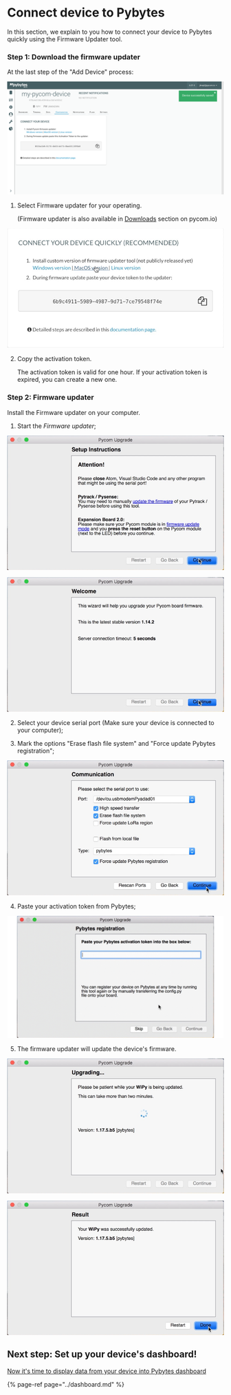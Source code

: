 # Connect device to Pybytes

In this section, we explain to you how to connect your device to Pybytes quickly using the Firmware Updater tool.

### Step 1: Download the firmware updater

At the last step of the "Add Device" process:

![](../../.gitbook/assets/pybytes/add-device/final-step.png)

1. Select Firmware updater for your operating.

    (Firmware updater is also available in [Downloads](https://pycom.io/downloads/) section on pycom.io)

![](../../.gitbook/assets/8-1.png)

2. Copy the activation token.

    The activation token is valid for one hour. If your activation token is expired, you can create a new one.

### Step 2: Firmware updater

Install the Firmware updater on your computer.

1. Start the *Firmware updater*;

![](../../.gitbook/assets/1-1.png)

![](../../.gitbook/assets/2%20%281%29.png)

2. Select your device serial port \(Make sure your device is connected to your computer\);

3. Mark the options "Erase flash file system" and "Force update Pybytes registration";

![](../../.gitbook/assets/3.png)

4. Paste your activation token from Pybytes;

![](../../.gitbook/assets/5-1.gif)

5. The firmware updater will update the device's firmware.

![](../../.gitbook/assets/6%20%281%29.png)

![](../../.gitbook/assets/7%20%282%29.png)

## Next step: Set up your device's dashboard!

[Now it's time to display data from your device into Pybytes dashboard](../dashboard.md)

{% page-ref page="../dashboard.md" %}

